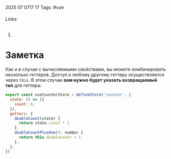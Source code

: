 2025 07 0717 17
Tags: #vue 
###### Links: 
1) 
# Заметка
Как и в случае с вычисляемыми свойствами, вы можете комбинировать несколько геттеров. Доступ к любому другому геттеру осуществляется через `this`. В этом случае **вам нужно будет указать возвращаемый тип** для геттера:
```js
export const useCounterStore = defineStore('counter', {
  state: () => ({
    count: 0,
  }),
  getters: {
    doubleCount(state) {
      return state.count * 2
    },
    doubleCountPlusOne(): number {
      return this.doubleCount + 1
    },
  },
})
```